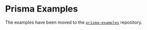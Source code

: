 # Prisma Examples

The examples have been moved to the [`prisma-examples`](https://github.com/prisma/prisma-examples) repository.
